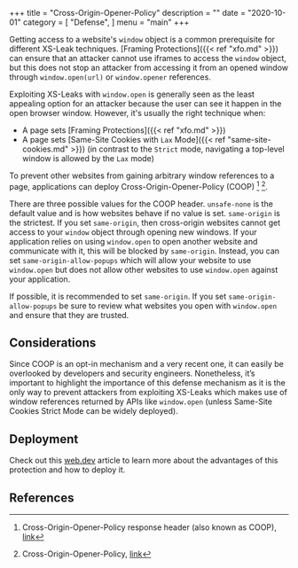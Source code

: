 +++
title = "Cross-Origin-Opener-Policy"
description = ""
date = "2020-10-01"
category = [
    "Defense",
]
menu = "main"
+++

Getting access to a website's `window` object is a common prerequisite for different XS-Leak techniques. [Framing Protections]({{< ref "xfo.md" >}}) can ensure that an attacker cannot use iframes to access the `window` object, but this does not stop an attacker from accessing it from an opened window through `window.open(url)` or `window.opener` references. 

Exploiting XS-Leaks with `window.open` is generally seen as the least appealing option for an attacker because the user can see it happen in the open browser window. However, it's usually the right technique when:

- A page sets [Framing Protections]({{< ref "xfo.md" >}})
- A page sets [Same-Site Cookies with `Lax` Mode]({{< ref "same-site-cookies.md" >}}) (in contrast to the `Strict` mode, navigating a top-level window is allowed by the `Lax` mode)

To prevent other websites from gaining arbitrary window references to a page, applications can deploy Cross-Origin-Opener-Policy (COOP) [^1] [^2]. 

There are three possible values for the COOP header. `unsafe-none` is the default value and is how websites behave if no value is set. `same-origin` is the strictest. If you set `same-origin`, then cross-origin websites cannot get access to your `window` object through opening new windows. If your application relies on using `window.open` to open another website and communicate with it, this will be blocked by `same-origin`. Instead, you can set `same-origin-allow-popups` which will allow your website to use `window.open` but does not allow other websites to use `window.open` against your application. 

If possible, it is recommended to set `same-origin`. If you set `same-origin-allow-popups` be sure to review what websites you open with `window.open` and ensure that they are trusted. 

## Considerations

Since COOP is an opt-in mechanism and a very recent one, it can easily be overlooked by developers and security engineers. Nonetheless, it’s important to highlight the importance of this defense mechanism as it is the only way to prevent attackers from exploiting XS-Leaks which makes use of window references returned by APIs like `window.open` (unless Same-Site Cookies Strict Mode can be widely deployed).

## Deployment

Check out this [web.dev](https://web.dev/why-coop-coep/) article to learn more about the advantages of this protection and how to deploy it.

## References

[^1]: Cross-Origin-Opener-Policy response header (also known as COOP), [link](https://gist.github.com/annevk/6f2dd8c79c77123f39797f6bdac43f3e)
[^2]: Cross-Origin-Opener-Policy, [link](https://developer.mozilla.org/en-US/docs/Web/HTTP/Headers/Cross-Origin-Opener-Policy)
